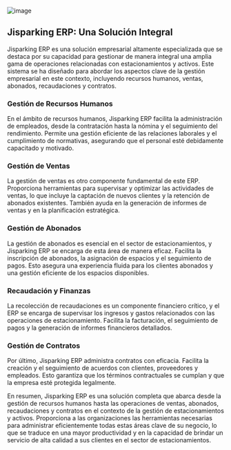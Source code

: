 ![image](https://github.com/jisjesuscova/erp_jis_frontend_project/assets/116112886/d549c7d1-f988-42d1-9774-b74bc3961104)

## Jisparking ERP: Una Solución Integral

Jisparking ERP es una solución empresarial altamente especializada que se destaca por su capacidad para gestionar de manera integral una amplia gama de operaciones relacionadas con estacionamientos y activos. Este sistema se ha diseñado para abordar los aspectos clave de la gestión empresarial en este contexto, incluyendo recursos humanos, ventas, abonados, recaudaciones y contratos.

### Gestión de Recursos Humanos

En el ámbito de recursos humanos, Jisparking ERP facilita la administración de empleados, desde la contratación hasta la nómina y el seguimiento del rendimiento. Permite una gestión eficiente de las relaciones laborales y el cumplimiento de normativas, asegurando que el personal esté debidamente capacitado y motivado.

### Gestión de Ventas

La gestión de ventas es otro componente fundamental de este ERP. Proporciona herramientas para supervisar y optimizar las actividades de ventas, lo que incluye la captación de nuevos clientes y la retención de abonados existentes. También ayuda en la generación de informes de ventas y en la planificación estratégica.

### Gestión de Abonados

La gestión de abonados es esencial en el sector de estacionamientos, y Jisparking ERP se encarga de esta área de manera eficaz. Facilita la inscripción de abonados, la asignación de espacios y el seguimiento de pagos. Esto asegura una experiencia fluida para los clientes abonados y una gestión eficiente de los espacios disponibles.

### Recaudación y Finanzas

La recolección de recaudaciones es un componente financiero crítico, y el ERP se encarga de supervisar los ingresos y gastos relacionados con las operaciones de estacionamiento. Facilita la facturación, el seguimiento de pagos y la generación de informes financieros detallados.

### Gestión de Contratos

Por último, Jisparking ERP administra contratos con eficacia. Facilita la creación y el seguimiento de acuerdos con clientes, proveedores y empleados. Esto garantiza que los términos contractuales se cumplan y que la empresa esté protegida legalmente.

En resumen, Jisparking ERP es una solución completa que abarca desde la gestión de recursos humanos hasta las operaciones de ventas, abonados, recaudaciones y contratos en el contexto de la gestión de estacionamientos y activos. Proporciona a las organizaciones las herramientas necesarias para administrar eficientemente todas estas áreas clave de su negocio, lo que se traduce en una mayor productividad y en la capacidad de brindar un servicio de alta calidad a sus clientes en el sector de estacionamientos.
